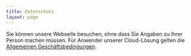```yaml
---
title: Datenschutz
layout: page
---
```


Sie können unsere Webseite besuchen, ohne dass Sie Angaben zu Ihrer Person machen müssen. Für Anwender unserer Cloud-Lösung gelten die [Allgemeinen Geschäftsbedingungen](/agb).